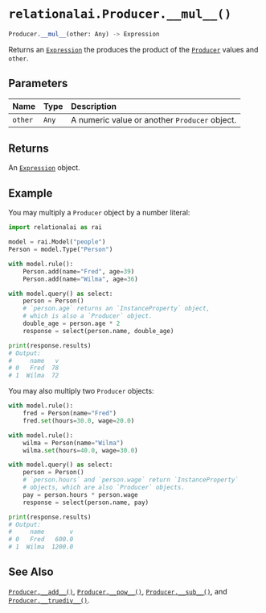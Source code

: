 # `relationalai.Producer.__mul__()`

```python
Producer.__mul__(other: Any) -> Expression
```

Returns an [`Expression`](../Expression.md) the produces the product of the [`Producer`](./README.md) values and `other`.

## Parameters

| Name | Type | Description |
| :--- | :--- | :------ |
| `other` | `Any` | A numeric value or another `Producer` object. |

## Returns

An [`Expression`](../Expression.md) object.

## Example

You may multiply a `Producer` object by a number literal:

```python
import relationalai as rai

model = rai.Model("people")
Person = model.Type("Person")

with model.rule():
    Person.add(name="Fred", age=39)
    Person.add(name="Wilma", age=36)

with model.query() as select:
    person = Person()
    # `person.age` returns an `InstanceProperty` object,
    # which is also a `Producer` object.
    double_age = person.age * 2
    response = select(person.name, double_age)

print(response.results)
# Output:
#     name   v
# 0   Fred  78
# 1  Wilma  72
```

You may also multiply two `Producer` objects:

```python
with model.rule():
    fred = Person(name="Fred")
    fred.set(hours=30.0, wage=20.0)

with model.rule():
    wilma = Person(name="Wilma")
    wilma.set(hours=40.0, wage=30.0)

with model.query() as select:
    person = Person()
    # `person.hours` and `person.wage` return `InstanceProperty`
    # objects, which are also `Producer` objects.
    pay = person.hours * person.wage
    response = select(person.name, pay)

print(response.results)
# Output:
#     name       v
# 0   Fred   600.0
# 1  Wilma  1200.0
```

## See Also

[`Producer.__add__()`](./add__.md),
[`Producer.__pow__()`](./pow__.md),
[`Producer.__sub__()`](./sub__.md),
and [`Producer.__truediv__()`](./truediv__.md).
